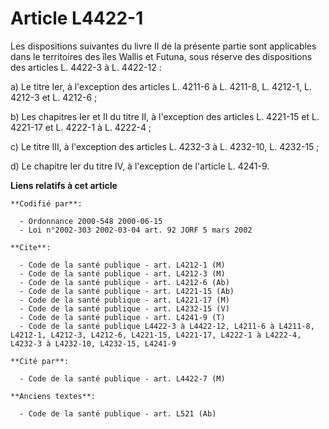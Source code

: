# Article L4422-1

Les dispositions suivantes du livre II de la présente partie sont applicables dans le territoires des îles Wallis et Futuna,
sous réserve des dispositions des articles L. 4422-3 à L. 4422-12 :

a) Le titre Ier, à l'exception des articles L. 4211-6 à L. 4211-8, L. 4212-1, L. 4212-3 et L. 4212-6 ;

b) Les chapitres Ier et II du titre II, à l'exception des articles L. 4221-15 et L. 4221-17 et L. 4222-1 à L. 4222-4 ;

c) Le titre III, à l'exception des articles L. 4232-3 à L. 4232-10, L. 4232-15 ;

d) Le chapitre Ier du titre IV, à l'exception de l'article L. 4241-9.

**Liens relatifs à cet article**

	**Codifié par**:

	  - Ordonnance 2000-548 2000-06-15
	  - Loi n°2002-303 2002-03-04 art. 92 JORF 5 mars 2002

	**Cite**:

	  - Code de la santé publique - art. L4212-1 (M)
	  - Code de la santé publique - art. L4212-3 (M)
	  - Code de la santé publique - art. L4212-6 (Ab)
	  - Code de la santé publique - art. L4221-15 (Ab)
	  - Code de la santé publique - art. L4221-17 (M)
	  - Code de la santé publique - art. L4232-15 (V)
	  - Code de la santé publique - art. L4241-9 (T)
	  - Code de la santé publique L4422-3 à L4422-12, L4211-6 à L4211-8, L4212-1, L4212-3, L4212-6, L4221-15, L4221-17, L4222-1 à L4222-4, L4232-3 à L4232-10, L4232-15, L4241-9

	**Cité par**:

	  - Code de la santé publique - art. L4422-7 (M)

	**Anciens textes**:

	  - Code de la santé publique - art. L521 (Ab)
